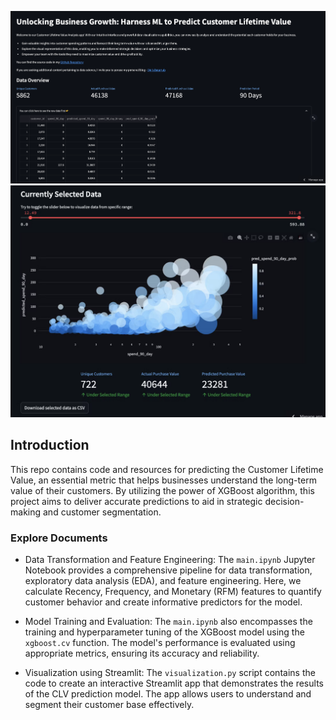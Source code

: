 ![image](streamlit_1.png)
![image](streamlit_2.png)

## **Introduction**

This repo contains code and resources for predicting the Customer Lifetime Value, an essential metric that helps businesses understand the long-term value of their customers. By utilizing the power of XGBoost algorithm, this project aims to deliver accurate predictions to aid in strategic decision-making and customer segmentation.


### Explore Documents

* Data Transformation and Feature Engineering: The `main.ipynb` Jupyter Notebook provides a comprehensive pipeline for data transformation, exploratory data analysis (EDA), and feature engineering. Here, we calculate Recency, Frequency, and Monetary (RFM) features to quantify customer behavior and create informative predictors for the model.

* Model Training and Evaluation: The `main.ipynb` also encompasses the training and hyperparameter tuning of the XGBoost model using the `xgboost.cv` function. The model's performance is evaluated using appropriate metrics, ensuring its accuracy and reliability.

* Visualization using Streamlit: The `visualization.py` script contains the code to create an interactive Streamlit app that demonstrates the results of the CLV prediction model. The app allows users to understand and segment their customer base effectively.
